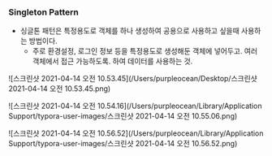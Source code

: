 ###   Singleton Pattern

- 싱글톤 패턴은 특정용도로 객체를 하나 생성하여 공용으로 사용하고 싶을때 사용하는 방법이다. 
  - 주로 환경설정, 로그인 정보 등을 특정용도로 생성해둔 객체에 넣어두고. 여러 객체에서 접근 가능하도록. 하여 데이터를 사용하는 것.

![스크린샷 2021-04-14 오전 10.53.45](/Users/purpleocean/Desktop/스크린샷 2021-04-14 오전 10.53.45.png)

![스크린샷 2021-04-14 오전 10.54.16](/Users/purpleocean/Library/Application Support/typora-user-images/스크린샷 2021-04-14 오전 10.55.06.png)

![스크린샷 2021-04-14 오전 10.56.52](/Users/purpleocean/Library/Application Support/typora-user-images/스크린샷 2021-04-14 오전 10.56.52.png)

